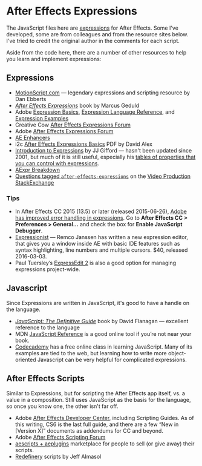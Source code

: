 # After Effects Expressions

The JavaScript files here are [expressions](https://helpx.adobe.com/after-effects/using/expression-basics.html) for After Effects. Some I've developed, some are from colleagues and from the resource sites below. I've tried to credit the original author in the comments for each script.

Aside from the code here, there are a number of other resources to help you learn and implement expressions:

## Expressions

- [MotionScript.com](http://www.motionscript.com/) — legendary expressions and scripting resource by Dan Ebberts
- *[After Effects Expressions](http://www.amazon.com/gp/product/024080936X/ref=as_li_tl?ie=UTF8&camp=1789&creative=390957&creativeASIN=024080936X&linkCode=as2&tag=opticalpodcast-20&linkId=XTPVQTKOURWFEKRN)* book by Marcus Geduld
- Adobe [Expression Basics](https://helpx.adobe.com/after-effects/using/expression-basics.html), [Expression Language Reference](https://helpx.adobe.com/after-effects/using/expression-language-reference.html), and [Expression Examples](https://helpx.adobe.com/after-effects/using/expression-examples.html)
- Creative Cow [After Effects Expressions Forum](http://forums.creativecow.net/adobe_after_effects_expressions)
- Adobe [After Effects Expressions Forum](http://forums.adobe.com/community/aftereffects_general_discussion/aftereffects_expressions)
- [AE Enhancers](http://www.aenhancers.com/)
- i2c [After Effects Expressions Basics](http://ideastocreations.blogspot.com/p/after-effects-expressions-basics.html) PDF by David Alex
- [Introduction to Expressions](http://www.jjgifford.com/expressions/basics/index.html) by JJ Gifford — hasn't been updated since 2001, but much of it is still useful, especially his [tables of properties that you can control with expressions](http://www.jjgifford.com/expressions/tables/index.html).
- [AExpr Breakdown](https://aexpr.wordpress.com/)
- [Questions tagged `after-effects-expressions`](http://video.stackexchange.com/questions/tagged/after-effects-expressions) on the [Video Production](http://video.stackexchange.com/) [StackExchange](http://stackexchange.com/)

### Tips

- In After Effects CC 2015 (13.5) or later (released 2015-06-26), [Adobe has improved error handling in expressions](http://blogs.adobe.com/aftereffects/2015/06/changes-to-expressions-in-after-effects-cc-2015-13-5.html). Go to **After Effects CC > Preferences > General…** and check the box for **Enable JavaScript Debugger**.
- [Expressionist](http://aescripts.com/expressionist/) — Remco Janssen has written a new expression editor, that gives you a window inside AE with basic IDE features such as syntax highlighting, line numbers and multiple cursors. $40, released 2016-03-03.
- Paul Tuersley’s [ExpressEdit 2](http://aescripts.com/pt_expressedit/) is also a good option for managing expressions project-wide.

## Javascript

Since Expressions are written in JavaScript, it's good to have a handle on the language.

- *[JavaScript: The Definitive Guide](http://www.amazon.com/gp/product/0596805527/ref=as_li_tl?ie=UTF8&camp=1789&creative=390957&creativeASIN=0596805527&linkCode=as2&tag=opticalpodcast-20&linkId=7PR5S2O74PUPENC6)* book by David Flanagan — excellent reference to the language
- MDN [JavaScript Reference](https://developer.mozilla.org/en-US/docs/Web/JavaScript/Reference) is a good online tool if you’re not near your book.
- [Codecademy](http://www.codecademy.com/en/tracks/javascript) has a free online class in learning JavaScript. Many of its examples are tied to the web, but learning how to write more object-oriented Javascript can be very helpful for complicated expressions.

## After Effects Scripts

Similar to Expressions, but for scripting the After Effects app itself, vs. a value in a composition. Still uses JavaScript as the basis for the language, so once you know one, the other isn't far off.

- Adobe [After Effects Developer Center](https://www.adobe.com/devnet/aftereffects.html), including Scripting Guides. As of this writing, CS6 is the last full guide, and there are a few “New in [Version X]” documents as addendums for CC and beyond.
- Adobe [After Effects Scripting Forum](http://forums.adobe.com/community/aftereffects_general_discussion/ae_scripting)
- [aescripts + aeplugins](http://aescripts.com) marketplace for people to sell (or give away) their scripts.
- [Redefinery](http://www.redefinery.com/ae/) scripts by Jeff Almasol
